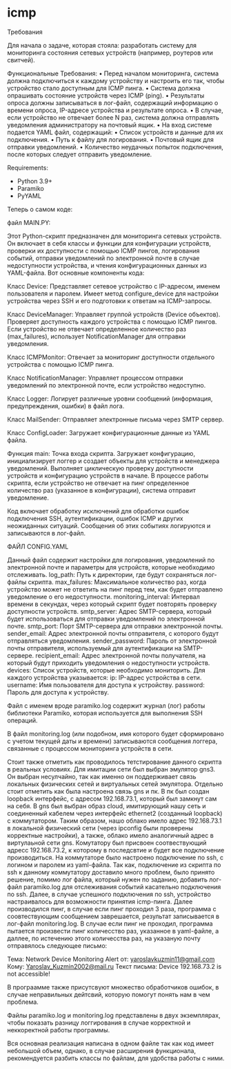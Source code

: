 # icmp

Требования

Для начала о задаче, которая стояла:  разработать систему для мониторинга состояния сетевых
устройств (например, роутеров или свитчей).

Функциональные Требования:
• Перед началом мониторинга, система должна подключиться к каждому устройству и настроить его так, чтобы устройство стало доступным для ICMP пинга.
• Система должна опрашивать состояние устройств через ICMP (ping).
• Результаты опроса должны записываться в лог-файл, содержащий информацию о времени опроса, IP-адресе устройства и результате опроса.
• В случае, если устройство не отвечает более N раз, система должна отправлять уведомления администратору на почтовый ящик.
• На вход системе подается YAML файл, содержащий:
• Список устройств и данные для их подключения.
• Путь к файлу для логирования.
• Почтовый ящик для отправки уведомлений.
• Количество неудачных попыток подключения, после которых следует отправить уведомление.

Requirements:
- Python 3.9+
- Paramiko
- PyYAML

  
Теперь о самом коде:

файл MAIN.PY:

Этот Python-скрипт предназначен для мониторинга сетевых устройств. Он включает в себя классы и функции для конфигурации устройств, проверки их доступности с помощью ICMP пингов, логирования событий, отправки уведомлений по электронной почте в случае недоступности устройства, и чтения конфигурационных данных из YAML-файла. Вот основные компоненты кода:

Класс Device:
Представляет сетевое устройство с IP-адресом, именем пользователя и паролем.
Имеет метод configure_device для настройки устройства через SSH и его подготовки к ответам на ICMP-запросы.

Класс DeviceManager:
Управляет группой устройств (Device объектов).
Проверяет доступность каждого устройства с помощью ICMP пингов.
Если устройство не отвечает определенное количество раз (max_failures), использует NotificationManager для отправки уведомления.

Класс ICMPMonitor:
Отвечает за мониторинг доступности отдельного устройства с помощью ICMP пинга.

Класс NotificationManager:
Управляет процессом отправки уведомлений по электронной почте, если устройство недоступно.

Класс Logger:
Логирует различные уровни сообщений (информация, предупреждения, ошибки) в файл лога.

Класс MailSender:
Отправляет электронные письма через SMTP сервер.

Класс ConfigLoader:
Загружает конфигурационные данные из YAML файла.

Функция main:
Точка входа скрипта.
Загружает конфигурацию, инициализирует логгер и создает объекты для устройств и менеджера уведомлений.
Выполняет циклическую проверку доступности устройств и конфигурацию устройств в начале.
В процессе работы скрипта, если устройство не отвечает на пинг определенное количество раз (указанное в конфигурации), система отправит уведомление. 

Код включает обработку исключений для обработки ошибок подключения SSH, аутентификации, ошибок ICMP и других неожиданных ситуаций. Сообщения об этих событиях логируются и записываются в лог-файл.


ФАЙЛ CONFIG.YAML

Данный файл содержит настройки для логирования, уведомлений по электронной почте и параметры для устройств, которые необходимо отслеживать. 
log_path: Путь к директории, где будут сохраняться лог-файлы скрипта.
max_failures: Максимальное количество раз, когда устройство может не ответить на пинг перед тем, как будет отправлено уведомление о его недоступности.
monitoring_interval: Интервал времени в секундах, через который скрипт будет повторять проверку доступности устройств.
smtp_server: Адрес SMTP-сервера, который будет использоваться для отправки уведомлений по электронной почте.
smtp_port: Порт SMTP-сервера для отправки электронной почты.
sender_email: Адрес электронной почты отправителя, с которого будут отправляться уведомления.
sender_password: Пароль от электронной почты отправителя, используемый для аутентификации на SMTP-сервере.
recipient_email: Адрес электронной почты получателя, на который будут приходить уведомления о недоступности устройств.
devices: Список устройств, которые необходимо мониторить. Для каждого устройства указывается:
ip: IP-адрес устройства в сети.
username: Имя пользователя для доступа к устройству.
password: Пароль для доступа к устройству.

Файл с именем вроде paramiko.log содержит журнал (лог) работы библиотеки Paramiko, которая используется для выполнения SSH операций.

В файл monitoring.log (или подобном, имя которого будет сформировано с учетом текущей даты и времени) записываются сообщения логгера, связанные с процессом мониторинга устройств в сети.



Стоит также отметить как проводилось тетстирование данного скрипта в реальных условиях. 
Для имитации сети был выбран эмулятор gns3. Он выбран несулчайно, так как именно он поддерживает связь локальных физических сетей и виртуальных сетей эмулятора. Отдельно стоит отметить как была настроена связь gns и пк. В пк был создан loopback интерфейс, с адресом 192.168.73.1, который был замкнут сам на себя. В gns был выбран образ cloud, имитирующий нашу сеть и соединенный кабелем через интерфейс ethernet2 (созданный loopback) с коммутатором. Таким образом, нашо облако имело адрес 192.168.73.1 в локальной физический сети (через ipconfig были проверены корректные настройки), а также, облако имело аналогичный адрес в виртулаьной сети gns. Комутатору был присвоен соотвествующий адресс 192.168.73.2, к которому в последсвтие и будет все подключение производиться. На коммутаторе было настроено подключение по ssh, с логином и паролем из yaml-файла. Так как, подключение из скрипта по ssh к данному коммутатору доставило много проблем, было принято решение, помимо лог файла, который нужен по заданию, добавить лог-файл paramiko.log для отслеживания событий касательно подключения по ssh. Далее, в случае успешного подключения по ssh, устройство настраивалось для возможности принятия icmp-пинга. Далее производился пинг, в случае если пинг проходил 3 раза, программа с соовтествующим сообщением заврешается, результат записывается в лог-файл monitoring.log. В случае если пинг не проходил, программа пытается произвести пинг количесство раз, указанное в yaml-файле, а даллее, по истечению этого количесства раз, на указаную почту отправялось следующее письмо: 

Тема: Network Device Monitoring Alert
от: yaroslavkuzmin11@gmail.com
Кому: Yaroslav_Kuzmin2002@mail.ru
Текст письма: Device 192.168.73.2 is not accessible!

В програамме также присутсвуют множество обработчиков ошибок, в случае неправильных дейтсвий, которую помогут понять нам в чем проблема.

Файлы paramiko.log и monitoring.log представлены в двух экземплярах, чтобы показать разницу логгирования в случае корректной и неккоректной работы программы.

Вся основная реализация написана в одном файле так как код имеет небольшой объем, однако, в случае расширения функционала, рекомендуется разбить классы по файлам, для удобства работы с ними. 










